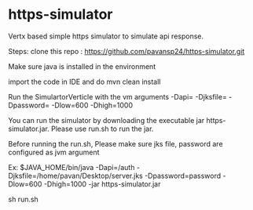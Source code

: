 # https-simulator

Vertx based simple https simulator to simulate api response.

Steps:
clone this repo : https://github.com/pavansp24/https-simulator.git

Make sure java is installed in the environment

import the code in IDE and do mvn clean install

Run the SimulartorVerticle with the vm arguments -Dapi=<apiendpoint> -Djksfile=<pathofjksfile>  -Dpassword=<password> -Dlow=600 -Dhigh=1000

You can run the simulator by downloading the executable jar https-simulator.jar. Please use run.sh to run the jar.

Before running the run.sh, Please make sure jks file, password are configured as jvm argument

Ex: 
$JAVA_HOME/bin/java -Dapi=/auth -Djksfile=/home/pavan/Desktop/server.jks -Dpassword=password -Dlow=600 -Dhigh=1000 -jar https-simulator.jar

sh run.sh
